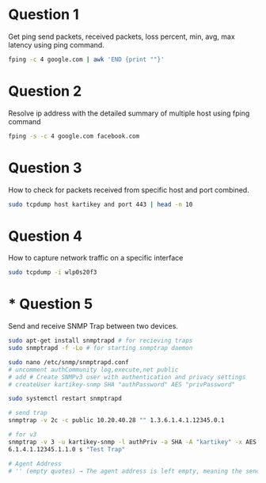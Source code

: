 # Question 1

Get ping send packets, received packets, loss percent, min, avg, max latency using ping command.

```bash
fping -c 4 google.com | awk 'END {print ""}'
```

# Question 2

Resolve ip address with the detailed summary of multiple host using fping command

```bash
fping -s -c 4 google.com facebook.com
```

# Question 3

How to check for packets received from specific host and port combined.

```bash
sudo tcpdump host kartikey and port 443 | head -n 10
```

# Question 4

How to capture network traffic on a specific interface

```bash
sudo tcpdump -i wlp0s20f3
```

# * Question 5

Send and receive SNMP Trap between two devices.

```bash
sudo apt-get install snmptrapd # for recieving traps
sudo snmptrapd -f -Lo # for starting snmptrap daemon

sudo nano /etc/snmp/snmptrapd.conf
# uncomment authCommunity log,execute,net public
# add # Create SNMPv3 user with authentication and privacy settings
# createUser kartikey-snmp SHA "authPassword" AES "privPassword"

sudo systemctl restart snmptrapd

# send trap
snmptrap -v 2c -c public 10.20.40.28 "" 1.3.6.1.4.1.12345.0.1

# for v3
snmptrap -v 3 -u kartikey-snmp -l authPriv -a SHA -A "kartikey" -x AES -X "motadata" 10.20.40.28 '' 1.3.
6.1.4.1.12345.1.1.0 s "Test Trap"

# Agent Address
# '' (empty quotes) → The agent address is left empty, meaning the sender’s default address is used.

```
